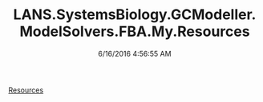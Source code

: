 ﻿---
title: LANS.SystemsBiology.GCModeller.ModelSolvers.FBA.My.Resources
date: 6/16/2016 4:56:55 AM
---

[Resources](T-LANS.SystemsBiology.GCModeller.ModelSolvers.FBA.My.Resources.Resources.html)

